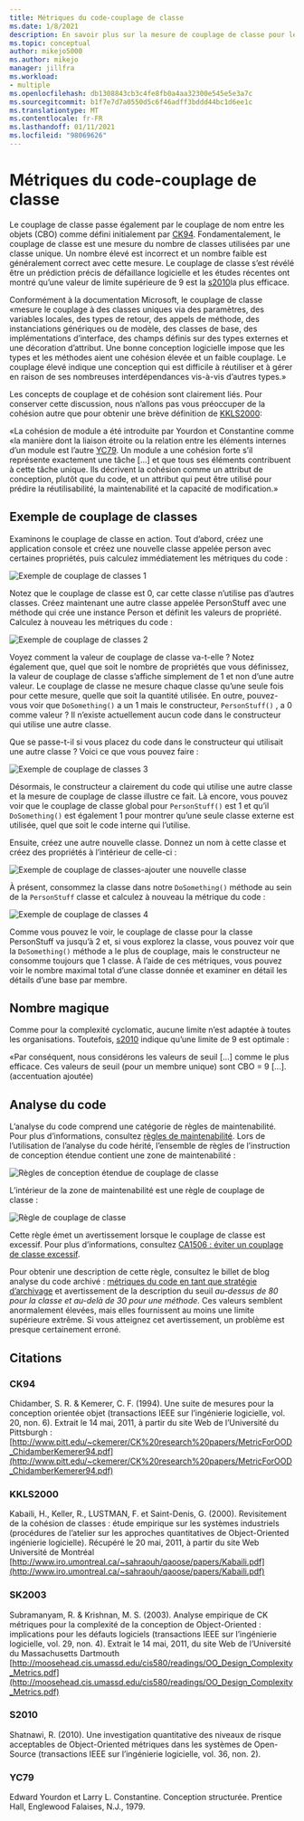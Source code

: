 ```yaml
---
title: Métriques du code-couplage de classe
ms.date: 1/8/2021
description: En savoir plus sur la mesure de couplage de classe pour les métriques du code dans Visual Studio.
ms.topic: conceptual
author: mikejo5000
ms.author: mikejo
manager: jillfra
ms.workload:
- multiple
ms.openlocfilehash: db1308843cb3c4fe8fb0a4aa32300e545e5e3a7c
ms.sourcegitcommit: b1f7e7d7a0550d5c6f46adff3bddd44bc1d6ee1c
ms.translationtype: MT
ms.contentlocale: fr-FR
ms.lasthandoff: 01/11/2021
ms.locfileid: "98069626"
---
```

# <a name="code-metrics---class-coupling"></a>Métriques du code-couplage de classe

Le couplage de classe passe également par le couplage de nom entre les objets (CBO) comme défini initialement par [CK94](#ck94). Fondamentalement, le couplage de classe est une mesure du nombre de classes utilisées par une classe unique. Un nombre élevé est incorrect et un nombre faible est généralement correct avec cette mesure. Le couplage de classe s’est révélé être un prédiction précis de défaillance logicielle et les études récentes ont montré qu’une valeur de limite supérieure de 9 est la [s2010](#s2010)la plus efficace.

Conformément à la documentation Microsoft, le couplage de classe «mesure le couplage à des classes uniques via des paramètres, des variables locales, des types de retour, des appels de méthode, des instanciations génériques ou de modèle, des classes de base, des implémentations d’interface, des champs définis sur des types externes et une décoration d’attribut. Une bonne conception logicielle impose que les types et les méthodes aient une cohésion élevée et un faible couplage. Le couplage élevé indique une conception qui est difficile à réutiliser et à gérer en raison de ses nombreuses interdépendances vis-à-vis d’autres types.»

Les concepts de couplage et de cohésion sont clairement liés. Pour conserver cette discussion, nous n’allons pas vous préoccuper de la cohésion autre que pour obtenir une brève définition de [KKLS2000](#kkls2000):

«La cohésion de module a été introduite par Yourdon et Constantine comme «la manière dont la liaison étroite ou la relation entre les éléments internes d’un module est l’autre [YC79](#yc79). Un module a une cohésion forte s’il représente exactement une tâche [...] et que tous ses éléments contribuent à cette tâche unique. Ils décrivent la cohésion comme un attribut de conception, plutôt que du code, et un attribut qui peut être utilisé pour prédire la réutilisabilité, la maintenabilité et la capacité de modification.»

## <a name="class-coupling-example"></a>Exemple de couplage de classes

Examinons le couplage de classe en action. Tout d’abord, créez une application console et créez une nouvelle classe appelée person avec certaines propriétés, puis calculez immédiatement les métriques du code :

![Exemple de couplage de classes 1](media/class-coupling-example-1.png)

Notez que le couplage de classe est 0, car cette classe n’utilise pas d’autres classes. Créez maintenant une autre classe appelée PersonStuff avec une méthode qui crée une instance Person et définit les valeurs de propriété. Calculez à nouveau les métriques du code :

![Exemple de couplage de classes 2](media/class-coupling-example-2.png)

Voyez comment la valeur de couplage de classe va-t-elle ? Notez également que, quel que soit le nombre de propriétés que vous définissez, la valeur de couplage de classe s’affiche simplement de 1 et non d’une autre valeur. Le couplage de classe ne mesure chaque classe qu’une seule fois pour cette mesure, quelle que soit la quantité utilisée. En outre, pouvez-vous voir que `DoSomething()` a un 1 mais le constructeur, `PersonStuff()` , a 0 comme valeur ? Il n’existe actuellement aucun code dans le constructeur qui utilise une autre classe.

Que se passe-t-il si vous placez du code dans le constructeur qui utilisait une autre classe ? Voici ce que vous pouvez faire :

![Exemple de couplage de classes 3](media/class-coupling-example-3.png)

Désormais, le constructeur a clairement du code qui utilise une autre classe et la mesure de couplage de classe illustre ce fait. Là encore, vous pouvez voir que le couplage de classe global pour `PersonStuff()` est 1 et qu’il `DoSomething()` est également 1 pour montrer qu’une seule classe externe est utilisée, quel que soit le code interne qui l’utilise.

Ensuite, créez une autre nouvelle classe. Donnez un nom à cette classe et créez des propriétés à l’intérieur de celle-ci :

![Exemple de couplage de classes-ajouter une nouvelle classe](media/class-coupling-example-add-new-class.png)

À présent, consommez la classe dans notre `DoSomething()` méthode au sein de la `PersonStuff` classe et calculez à nouveau la métrique du code :

![Exemple de couplage de classes 4](media/class-coupling-example-4.png)

Comme vous pouvez le voir, le couplage de classe pour la classe PersonStuff va jusqu’à 2 et, si vous explorez la classe, vous pouvez voir que la `DoSomething()` méthode a le plus de couplage, mais le constructeur ne consomme toujours que 1 classe.  À l’aide de ces métriques, vous pouvez voir le nombre maximal total d’une classe donnée et examiner en détail les détails d’une base par membre.

## <a name="the-magic-number"></a>Nombre magique

Comme pour la complexité cyclomatic, aucune limite n’est adaptée à toutes les organisations. Toutefois, [s2010](#s2010) indique qu’une limite de 9 est optimale :

«Par conséquent, nous considérons les valeurs de seuil [...] comme le plus efficace. Ces valeurs de seuil (pour un membre unique) sont CBO = 9 [...]. (accentuation ajoutée)

## <a name="code-analysis"></a>Analyse du code

L’analyse du code comprend une catégorie de règles de maintenabilité. Pour plus d’informations, consultez [règles de maintenabilité](/dotnet/fundamentals/code-analysis/quality-rules/maintainability-warnings). Lors de l’utilisation de l’analyse du code hérité, l’ensemble de règles de l’instruction de conception étendue contient une zone de maintenabilité :

![Règles de conception étendue de couplage de classe](media/class-coupling-extended-design-guideline-rules.png)

L’intérieur de la zone de maintenabilité est une règle de couplage de classe :

![Règle de couplage de classe](media/class-coupling-maintainability-area-rules.png)

Cette règle émet un avertissement lorsque le couplage de classe est excessif. Pour plus d’informations, consultez [CA1506 : éviter un couplage de classe excessif](/dotnet/fundamentals/code-analysis/quality-rules/ca1506).

Pour obtenir une description de cette règle, consultez le billet de blog analyse du code archivé : [métriques du code en tant que stratégie d’archivage](/archive/blogs/codeanalysis/code-metrics-as-check-in-policy) et avertissement de la description du seuil *au-dessus de 80 pour la classe et au-delà de 30 pour une méthode*.  Ces valeurs semblent anormalement élevées, mais elles fournissent au moins une limite supérieure extrême. Si vous atteignez cet avertissement, un problème est presque certainement erroné.

## <a name="citations"></a>Citations

### <a name="ck94"></a>CK94

Chidamber, S. R. & Kemerer, C. F. (1994). Une suite de mesures pour la conception orientée objet (transactions IEEE sur l’ingénierie logicielle, vol. 20, non. 6). Extrait le 14 mai, 2011, à partir du site Web de l’Université du Pittsburgh : [http://www.pitt.edu/~ckemerer/CK%20research%20papers/MetricForOOD_ChidamberKemerer94.pdf](http://www.pitt.edu/~ckemerer/CK%20research%20papers/MetricForOOD_ChidamberKemerer94.pdf)

### <a name="kkls2000"></a>KKLS2000

Kabaili, H., Keller, R., LUSTMAN, F. et Saint-Denis, G. (2000). Revisitement de la cohésion de classes : étude empirique sur les systèmes industriels (procédures de l’atelier sur les approches quantitatives de Object-Oriented ingénierie logicielle). Récupéré le 20 mai, 2011, à partir du site Web Université de Montréal [http://www.iro.umontreal.ca/~sahraouh/qaoose/papers/Kabaili.pdf](http://www.iro.umontreal.ca/~sahraouh/qaoose/papers/Kabaili.pdf)

### <a name="sk2003"></a>SK2003

Subramanyam, R. & Krishnan, M. S. (2003). Analyse empirique de CK métriques pour la complexité de la conception de Object-Oriented : implications pour les défauts logiciels (transactions IEEE sur l’ingénierie logicielle, vol. 29, non. 4). Extrait le 14 mai, 2011, du site Web de l’Université du Massachusetts Dartmouth [http://moosehead.cis.umassd.edu/cis580/readings/OO_Design_Complexity_Metrics.pdf](http://moosehead.cis.umassd.edu/cis580/readings/OO_Design_Complexity_Metrics.pdf)

### <a name="s2010"></a>S2010

Shatnawi, R. (2010). Une investigation quantitative des niveaux de risque acceptables de Object-Oriented métriques dans les systèmes de Open-Source (transactions IEEE sur l’ingénierie logicielle, vol. 36, non. 2).

### <a name="yc79"></a>YC79

Edward Yourdon et Larry L. Constantine. Conception structurée. Prentice Hall, Englewood Falaises, N.J., 1979.